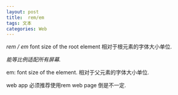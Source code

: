 ```yaml
---
layout: post
title:  rem/em
tags: 文本
categories: Web
---
```



*rem / em*
font size of the root element
相对于根元素的字体大小单位.

*能等比例适配所有屏幕.*


em: font size of the element.
相对于父元素的字体大小单位.


web app 必须推荐使用rem
web page 倒是不一定.

